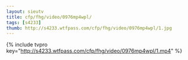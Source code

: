 ```yaml
--- 
layout: sieutv
title: cfp/fhg/video/0976mp4wpl/
tags: [s4233]
thumb: http://s4233.wtfpass.com/cfp/fhg/video/0976mp4wpl/1.jpg
---
```

{% include tvpro key="http://s4233.wtfpass.com/cfp/fhg/video/0976mp4wpl/1.mp4" %} 
